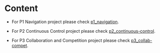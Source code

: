 # Content

 - For P1 Navigation project please check [p1_navigation](p1_navigation/README.md).

 - For P2 Continuous Control project please check [p2_continuous-control](p2_continuous-control/README.md).

 - For P3 Collaboration and Competition project please check [p3_collab-compet](p3_collab-compet/README.md).
